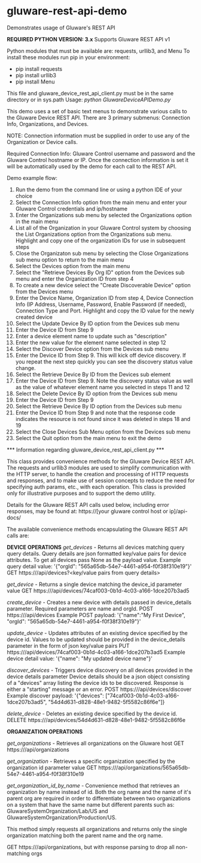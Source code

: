 ﻿# gluware-rest-api-demo

Demonstrates usage of Gluware's REST API

**REQUIRED PYTHON VERSION: 3.x** 
Supports Gluware REST API v1

Python modules that must be available are: requests, urllib3, and Menu
To install these modules run pip in your environment:
 - pip install requests 
 - pip install urllib3 
 - pip install Menu

This file and gluware_device_rest_api_client.py must be in the same directory or in sys.path 
Usage: *python GluwareDeviceAPIDemo.py*

This demo uses a set of basic text menus to demonstrate various calls to the Gluware Device REST API. There are 3 primary submenus: Connection Info, Organizations, and Devices.

NOTE: Connection information must be supplied in order to use any of the Organization or Device calls.

Required Connection Info: Gluware Control username and password and the Gluware Control hostname or IP.
Once the connection information is set it will be automatically used by the demo for each call to the REST API.

Demo example flow:
1.  Run the demo from the command line or using a python IDE of your choice
2.  Select the Connection Info option from the main menu and enter your Gluware Control credentials and ip/hostname
3.  Enter the Organizations sub menu by selected the Organizations option in the main menu
4.  List all of the Organization in your Gluware Control system by choosing the List Organizations option from the Organizations sub menu. Highlight and copy one of the organization IDs for use in subsequent steps
5.  Close the Organizaton sub menu by selecting the Close Organizations sub menu option to return to the main menu
6.  Select the Devices option from the main menu
7.  Select the "Retrieve Devices By Org ID" option from the Devices sub menu and enter the Organization ID from step 4
8.  To create a new device select the "Create Discoverable Device" option from the Devices menu
9.  Enter the Device Name, Organization ID from step 4, Device Connection Info (IP Address, Username, Password, Enable Password (if needed), Connection Type and Port. Highlight and copy the ID value for the newly created device
10.  Select the Update Device By ID option from the Devices sub menu
11.  Enter the Device ID from Step 9
12.  Enter a device element name to update such as "description"
13.  Enter the new value for the element name selected in step 12
14.  Select the Discover Device option from the Devices sub menu
15.  Enter the Device ID from Step 9. This will kick off device discovery. If you repeat the next step quickly you can see the discovery status value change.
16.  Select the Retrieve Device By ID from the Devices sub element
17.  Enter the Device ID from Step 9. Note the discovery status value as well as the value of whatever element name you selected in steps 11 and 12
18.  Select the Delete Device By ID option from the Devices sub menu
19.  Enter the Device ID from Step 9
20.  Select the Retrieve Device By ID option from the Devices sub menu
21.  Enter the Device ID from Step 9 and note that the response code indicates the resource is not found since it was deleted in steps 18 and 19
22.  Select the Close Devices Sub Menu option from the Devices sub menu
23.  Select the Quit option from the main menu to exit the demo

*** Information regarding gluware_device_rest_api_client.py ***

This class provides convenience methods for the Gluware Device REST API. The requests and urllib3 modules are used to simplify communication with the HTTP server, to handle the creation and processing of HTTP requests and responses, and to make use of session concepts to reduce the need for specifying auth params, etc., with each operation. This class is provided only for illustrative purposes and to support the demo utility.

Details for the Gluware REST API calls used below, including error responses, may be found at: 
https://[your gluware control host or ip]/api-docs/ 

The available convenience methods encapsulating the Gluware REST API calls are: 

**DEVICE OPERATIONS** 
*get_devices* - Returns all devices matching query query details. Query details are json formatted key/value pairs for device attributes. To get all devices pass None as the payload value. 
Example query detail value: 
'{"orgId": "565a65db-54e7-4461-a954-f0f38f310e19"}' 
GET https:///api/devices?<key/value pairs from query details>

*get_device* - Returns a single device matching the device_id parameter value 
GET https:///api/devices/74caf003-0b1d-4c03-a166-1dce207b3ad5

*create_device* - Creates a new device with details passed in device_details parameter. Required parameters are name and orgId. 
POST https:///api/devices 
Example POST payload: 
'{"name":"My First Device", "orgId": "565a65db-54e7-4461-a954-f0f38f310e19"}'

*update_device* - Updates attributes of an existing device specified by the device id. Values to be updated should be provided in the device_details parameter in the form of json key/value pairs 
PUT https:///api/devices/74caf003-0b1d-4c03-a166-1dce207b3ad5 
Example device detail value: 
'{"name": "My updated device name"}'

*discover_devices* - Triggers device discovery on all devices provided in the device details parameter Device details should be a json object consisting of a "devices" array listing the device ids to be discovered. Response is either a "starting" message or an error. 
POST https:///api/devices/discover 
Example discover payload: 
'{"devices": ["74caf003-0b1d-4c03-a166-1dce207b3ad5", "54d4d631-d828-48e1-9482-5f5582c86f6e"]}

*delete_device* - Deletes an existing device specified by the device id. 
DELETE https:///api/devices/54d4d631-d828-48e1-9482-5f5582c86f6e

**ORGANIZATION OPERATIONS**

*get_organizations* - Retrieves all organizations on the Gluware host 
GET https:///api/organizations

*get_organization* - Retrieves a specific organization specified by the organization id parameter value 
GET https:///api/organizations/565a65db-54e7-4461-a954-f0f38f310e19

*get_organization_id_by_name* - Convenience method that retrieves an organization by name instead of id. Both the org name and the name of it's parent org are required in order to differentiate between two organizations on a system that have the same name but different parents such as: GluwareSystemOrganization/Lab/US and GluwareSystemOrganization/Production/US. 

This method simply requests all organizations and returns only the single organization matching both the parent name and the org name. 

GET https:///api/organizations, but with response parsing to drop all non-matching orgs
